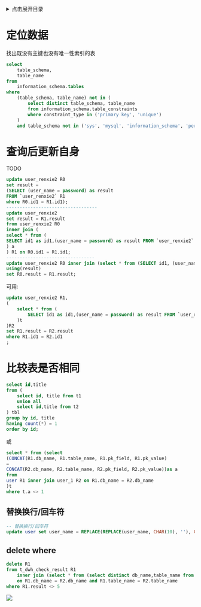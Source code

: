 <details>
<summary>点击展开目录</summary>
<!-- TOC -->

- [定位数据](#定位数据)
- [查询后更新自身](#查询后更新自身)
- [比较表是否相同](#比较表是否相同)
    - [替换换行/回车符](#替换换行回车符)
    - [delete where](#delete-where)

<!-- /TOC -->
</details>

# 定位数据

找出既没有主键也没有唯一性索引的表
```sql
select
    table_schema,
    table_name
from
    information_schema.tables
where
    (table_schema, table_name) not in (
        select distinct table_schema, table_name
        from information_schema.table_constraints
        where constraint_type in ('primary key', 'unique')
    )
    and table_schema not in ('sys', 'mysql', 'information_schema', 'performance_schema')
```
# 查询后更新自身

TODO

```sql
update user_renxie2 R0
set result =
(SELECT (user_name = password) as result
FROM `user_renxie2` R1
where R0.id1 = R1.id1);
----------------------------------
update user_renxie2
set result = R1.result
from user_renxie2 R0
inner join (
select * from (
SELECT id1 as id1,(user_name = password) as result FROM `user_renxie2`
) a
) R1 on R0.id1 = R1.id1;
---------------------------------
update user_renxie2 R0 inner join (select * from (SELECT id1, (user_name = password) as result FROM `user_renxie2`) a) R1 on R1.id1 = R0.id1
using(result)
set R0.result = R1.result;
```

可用:
```sql
update user_renxie2 R1,
(
    select * from (
        SELECT id1 as id1,(user_name = password) as result FROM `user_renxie2`
    )t
)R2
set R1.result = R2.result
where R1.id1 = R2.id1
;
```

# 比较表是否相同

```sql
select id,title
from (
    select id, title from t1
    union all
    select id,title from t2
) tbl
group by id, title
having count(*) = 1
order by id;
```
或
```sql
select * from (select
(CONCAT(R1.db_name, R1.table_name, R1.pk_field, R1.pk_value)
=
CONCAT(R2.db_name, R2.table_name, R2.pk_field, R2.pk_value))as a
from
user R1 inner join user_1 R2 on R1.db_name = R2.db_name
)t
where t.a <> 1
```

## 替换换行/回车符

```sql
-- 替换换行/回车符
update user set user_name = REPLACE(REPLACE(user_name, CHAR(10), ''), CHAR(13), '')
```

## delete where

```sql
delete R1
from t_dwh_check_result R1 
    inner join (select * from (select distinct db_name,table_name from t_dwh_check_result where result = 5)a) R2
    on R1.db_name = R2.db_name and R1.table_name = R2.table_name
where R1.result <> 5
```

[![](https://static.segmentfault.com/v-5b1df2a7/global/img/creativecommons-cc.svg)](https://creativecommons.org/licenses/by-nc-nd/4.0/)
